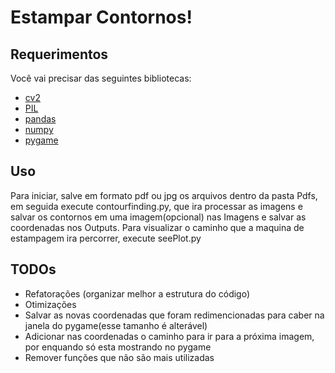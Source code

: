 # Estampar Contornos!
 
## Requerimentos

Você vai precisar das seguintes bibliotecas: 

* [cv2](https://pypi.org/project/opencv-python/)
* [PIL](https://pypi.org/project/Pillow/)
* [pandas](https://pandas.pydata.org/)
* [numpy](https://numpy.org/)
* [pygame](https://www.pygame.org/news)

## Uso

 Para iniciar, salve em formato pdf ou jpg os arquivos dentro da pasta Pdfs, em seguida execute contourfinding.py, que ira processar as imagens e salvar os contornos em uma imagem(opcional) nas Imagens e salvar as coordenadas nos Outputs.
 Para visualizar o caminho que a maquina de estampagem ira percorrer, execute seePlot.py

## TODOs
 * Refatorações (organizar melhor a estrutura do código)
 * Otimizações
 * Salvar as novas coordenadas que foram redimencionadas para caber na janela do pygame(esse tamanho é alterável)
 * Adicionar nas coordenadas o caminho para ir para a próxima imagem, por enquando só esta mostrando no pygame
 * Remover funções que não são mais utilizadas
